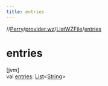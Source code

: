 ```yaml
---
title: entries
---
```

//[Perry](../../../index.html)/[provider.wz](../index.html)/[ListWZFile](index.html)/[entries](entries.html)



# entries



[jvm]\
val [entries](entries.html): [List](https://kotlinlang.org/api/latest/jvm/stdlib/kotlin.collections/-list/index.html)&lt;[String](https://kotlinlang.org/api/latest/jvm/stdlib/kotlin/-string/index.html)&gt;




